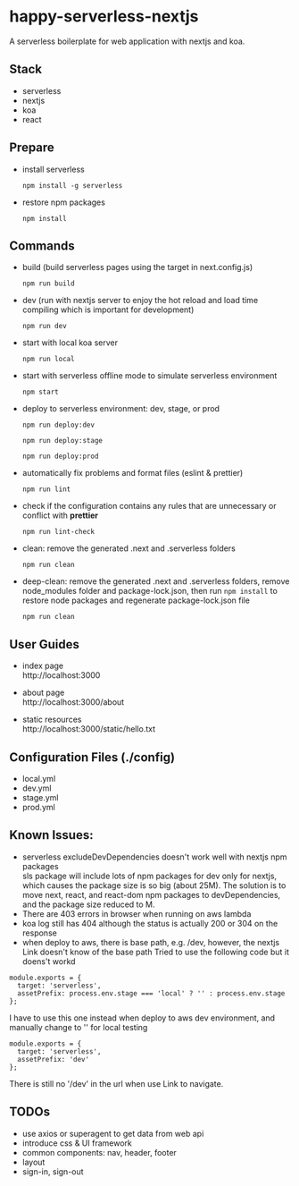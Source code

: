# happy-serverless-nextjs
A serverless boilerplate for web application with nextjs and koa.

## Stack
* serverless
* nextjs
* koa
* react

## Prepare
* install serverless
  ```
  npm install -g serverless
  ```
* restore npm packages
  ```
  npm install
  ```

## Commands
* build (build serverless pages using the target in next.config.js)
  ```
  npm run build
  ```
* dev (run with nextjs server to enjoy the hot reload and load time compiling which is important for development)
  ```
  npm run dev
  ```
* start with local koa server
  ```
  npm run local
  ```
* start with serverless offline mode to simulate serverless environment
  ```
  npm start
  ```
* deploy to serverless environment: dev, stage, or prod
  ```
  npm run deploy:dev
  ```
  ```
  npm run deploy:stage
  ```
  ```
  npm run deploy:prod
  ```
* automatically fix problems and format files (eslint & prettier)
  ```
  npm run lint
  ```
* check if the configuration contains any rules that are unnecessary or conflict with **prettier**
  ```
  npm run lint-check
  ```
* clean: remove the generated .next and .serverless folders
  ```
  npm run clean
  ```
* deep-clean: remove the generated .next and .serverless folders, remove node_modules folder and package-lock.json, then run ```npm install``` to restore node packages and regenerate package-lock.json file
  ```
  npm run clean
  ```
## User Guides
* index page\
http://localhost:3000

* about page\
http://localhost:3000/about

* static resources\
http://localhost:3000/static/hello.txt

## Configuration Files (./config)
* local.yml
* dev.yml
* stage.yml
* prod.yml

## Known Issues:
* serverless excludeDevDependencies doesn't work well with nextjs npm packages\
  sls package will include lots of npm packages for dev only for nextjs, which causes the package size is so big (about 25M). The solution is to move next, react, and react-dom npm packages to devDependencies, and the package size reduced to M.
* There are 403 errors in browser when running on aws lambda
* koa log still has 404 although the status is actually 200 or 304 on the response
* when deploy to aws, there is base path, e.g. /dev, however, the nextjs Link doesn't know of the base path
Tried to use the following code but it doens't workd
```
module.exports = {
  target: 'serverless',
  assetPrefix: process.env.stage === 'local' ? '' : process.env.stage
};
```
I have to use this one instead when deploy to aws dev environment, and manually change to '' for local testing
```
module.exports = {
  target: 'serverless',
  assetPrefix: 'dev'
};
```
There is still no '/dev' in the url when use Link to navigate.
## TODOs
* use axios or superagent to get data from web api
* introduce css & UI framework
* common components: nav, header, footer
* layout
* sign-in, sign-out

